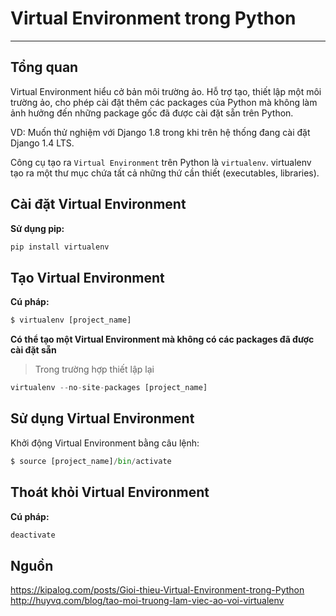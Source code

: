 # Virtual Environment trong Python
---
## Tổng quan
Virtual Environment hiểu cở bản môi trường ảo. Hỗ trợ tạo, thiết lập một môi trường ảo, cho phép cài đặt thêm các packages của Python mà không làm ảnh hưởng đến những package gốc đã được cài đặt sẵn trên Python.

VD: Muốn thử nghiệm với Django 1.8 trong khi trên hệ thống đang cài đặt Django 1.4 LTS.

Công cụ tạo ra `Virtual Environment` trên Python là `virtualenv`. virtualenv tạo ra một thư mục chứa tất cả những thứ cần thiết (executables, libraries).

## Cài đặt Virtual Environment
__Sử dụng pip:__
```python
pip install virtualenv
```

## Tạo Virtual Environment
__Cú pháp:__
```python
$ virtualenv [project_name]
```
__Có thể tạo một Virtual Environment mà không có các packages đã được cài đặt sẵn__
> Trong trường hợp thiết lập lại

```python
virtualenv --no-site-packages [project_name]
```
## Sử dụng Virtual Environment
Khởi động Virtual Environment bằng câu lệnh:
```python
$ source [project_name]/bin/activate
```

## Thoát khỏi Virtual Environment
__Cú pháp:__
```python
deactivate
```

## Nguồn
https://kipalog.com/posts/Gioi-thieu-Virtual-Environment-trong-Python
http://huyvq.com/blog/tao-moi-truong-lam-viec-ao-voi-virtualenv
